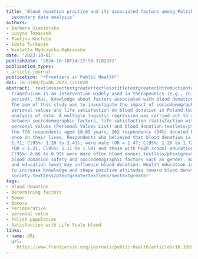 ```yaml
---
title: 'Blood donation practice and its associated factors among Polish population:
  secondary data analysis'
authors:
- Barbara Siekierska
- Lucyna Tomaszek
- Paulina Kurleto
- Edyta Turkanik
- Wioletta Mędrzycka-Dąbrowska
date: '2023-10-01'
publishDate: '2024-10-10T14:22:58.310237Z'
publication_types:
- article-journal
publication: '*Frontiers in Public Health*'
doi: 10.3389/fpubh.2023.1251828
abstract: 'textlesssectextgreatertextlesstitletextgreaterIntroductiontextless/titletextgreatertextlessptextgreaterBlood
  transfusion is an intervention widely used in therapeutics (e.g., in the perioperative
  period), thus, knowledge about factors associated with blood donation is important.
  The aim of this study was to investigate the impact of sociodemographic factors,
  personal values and life satisfaction on blood donation in Poland.textless/ptextgreatertextless/sectextgreatertextlesssectextgreatertextlesstitletextgreaterMethodstextless/titletextgreatertextlessptextgreaterSecondary
  analysis of data. A multiple logistic regression was carried out to assess the relationship
  between sociodemographic factors, life satisfaction (Satisfaction with Life Scale),
  personal values (Personal Values List) and blood donation.textless/ptextgreatertextless/sectextgreatertextlesssectextgreatertextlesstitletextgreaterResultstextless/titletextgreatertextlessptextgreaterOf
  the 770 respondents aged 18–65 years, 262 respondents (34%) donated blood at least
  once in their lives. Respondents who believed that blood donation is safe (OR =
  1.71; Cl95%: 1.20 to 2.43), were male (OR = 1.47; Cl95%: 1.26 to 1.72), married
  (OR = 1.31; Cl95%: 1.11 to 1.54) and those with high school education (OR = 0.81;
  Cl95%: 0.66 to 0.99) were more often blood donors.textless/ptextgreatertextless/sectextgreatertextlesssectextgreatertextlesstitletextgreaterConclusiontextless/titletextgreatertextlessptextgreaterPerceived
  blood donation safety and sociodemographic factors such as gender, marital status,
  and education level may influence blood donation. Health education is necessary
  to increase knowledge and shape positive attitudes toward blood donation among the
  society.textless/ptextgreatertextless/sectextgreater'
tags:
- Blood donation
- Determining factors
- Donor
- Donors
- Perioperative
- personal value
- Polish population
- Satisfaction with Life Scale blood
links:
- name: URL
  url: 
    https://www.frontiersin.org/journals/public-health/articles/10.3389/fpubh.2023.1251828/full
---
```

